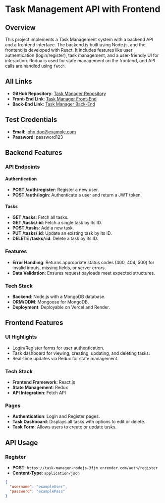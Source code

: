 # Task Management API with Frontend

## Overview
This project implements a Task Management system with a backend API and a frontend interface. The backend is built using Node.js, and the frontend is developed with React. It includes features like user authentication (login/register), task management, and a user-friendly UI for interaction. Redux is used for state management on the frontend, and API calls are handled using `fetch`.

## All Links
- **GitHub Repository**: [Task Manager Repository](https://github.com/dashrathshinde07/task-manager-nodejs.git)
- **Front-End Link**: [Task Manager Front-End](https://task-manager-nodejs-ec97.vercel.app/)
- **Back-End Link**: [Task Manager Back-End](https://task-manager-nodejs-3fjm.onrender.com)

## Test Credentials
- **Email**: john.doe@example.com
- **Password**: password123

## Backend Features

### API Endpoints

#### Authentication
- **POST /auth/register**: Register a new user.
- **POST /auth/login**: Authenticate a user and return a JWT token.

#### Tasks
- **GET /tasks**: Fetch all tasks.
- **GET /tasks/:id**: Fetch a single task by its ID.
- **POST /tasks**: Add a new task.
- **PUT /tasks/:id**: Update an existing task by its ID.
- **DELETE /tasks/:id**: Delete a task by its ID.

### Features
- **Error Handling**: Returns appropriate status codes (400, 404, 500) for invalid inputs, missing fields, or server errors.
- **Data Validation**: Ensures request payloads meet expected structures.

### Tech Stack
- **Backend**: Node.js with a MongoDB database.
- **ORM/ODM**: Mongoose for MongoDB.
- **Deployment**: Deployable on Vercel and Render.

## Frontend Features

### UI Highlights
- Login/Register forms for user authentication.
- Task dashboard for viewing, creating, updating, and deleting tasks.
- Real-time updates via Redux for state management.

### Tech Stack
- **Frontend Framework**: React.js
- **State Management**: Redux
- **API Integration**: Fetch API

### Pages
- **Authentication**: Login and Register pages.
- **Task Dashboard**: Displays all tasks with options to edit or delete.
- **Task Form**: Allows users to create or update tasks.

## API Usage

### Register
- **POST**: `https://task-manager-nodejs-3fjm.onrender.com/auth/register`
- **Content-Type**: `application/json`

```json
{
  "username": "exampleUser",
  "password": "examplePass"
}

